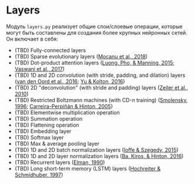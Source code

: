 # Layers
Модуль `layers.py` реализует общие слои/слоевые операции, 
которые могут быть составлены для создания более крупных нейронных сетей. Он включает в себя:

- (TBD) Fully-connected layers
- (TBD) Sparse evolutionary layers ([Mocanu et al., 2018](https://www.nature.com/articles/s41467-018-04316-3))
- (TBD) Dot-product attention layers ([Luong, Pho, & Manning, 2015](https://arxiv.org/pdf/1508.04025.pdf); [Vaswani et al., 2017](https://arxiv.org/pdf/1706.03762.pdf))
- (TBD) 1D and 2D convolution (with stride, padding, and dilation) layers ([van den Oord et al., 2016](https://arxiv.org/pdf/1609.03499.pdf); [Yu & Kolton, 2016](https://arxiv.org/pdf/1511.07122.pdf))
- (TBD) 2D "deconvolution" (with stride and padding) layers ([Zeiler et al., 2010](https://www.matthewzeiler.com/mattzeiler/deconvolutionalnetworks.pdf))
- (TBD) Restricted Boltzmann machines (with CD-_n_ training) ([Smolensky, 1996](http://stanford.edu/~jlmcc/papers/PDP/Volume%201/Chap6_PDP86.pdf); [Carreira-Perpiñán & Hinton, 2005](http://www.cs.toronto.edu/~fritz/absps/cdmiguel.pdf))
- (TBD) Elementwise multiplication operation
- (TBD) Summation operation
- (TBD) Flattening operation
- (TBD) Embedding layer
- (TBD) Softmax layer
- (TBD) Max & average pooling layer
- (TBD) 1D and 2D batch normalization layers ([Ioffe & Szegedy, 2015](http://proceedings.mlr.press/v37/ioffe15.pdf))
- (TBD) 1D and 2D layer normalization layers ([Ba, Kiros, & Hinton, 2016](https://arxiv.org/pdf/1607.06450.pdf))
- (TBD) Recurrent layers ([Elman, 1990](https://crl.ucsd.edu/~elman/Papers/fsit.pdf))
- (TBD) Long short-term memory (LSTM) layers ([Hochreiter & Schmidhuber, 1997](http://www.bioinf.jku.at/publications/older/2604.pdf))
